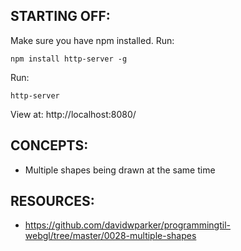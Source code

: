 ## STARTING OFF:

Make sure you have npm installed.
Run:
```
npm install http-server -g
```

Run:
```
http-server
```

View at: http://localhost:8080/

## CONCEPTS:

* Multiple shapes being drawn at the same time

## RESOURCES:

* https://github.com/davidwparker/programmingtil-webgl/tree/master/0028-multiple-shapes
